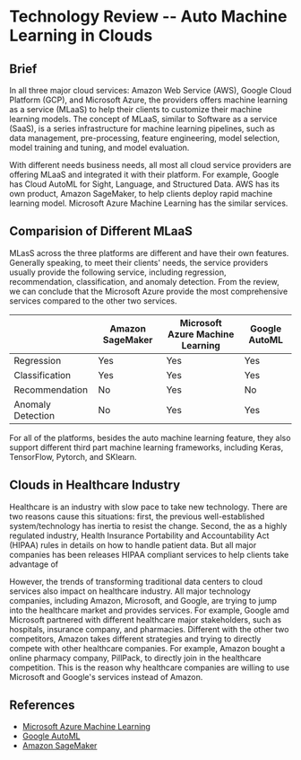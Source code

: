# Technology Review -- Auto Machine Learning in Clouds

## Brief
In all three major cloud services: Amazon Web Service (AWS), Google Cloud Platform (GCP), and Microsoft Azure, the
providers offers machine learning as a service (MLaaS) to help their clients to customize their machine learning models.
The concept of MLaaS, similar to Software as a service (SaaS), is a series infrastructure for machine learning pipelines, 
such as data management, pre-processing, feature engineering, model selection, model training and tuning, and model
evaluation. 

With different needs business needs, all most all cloud service providers are offering MLaaS and integrated it with their
platform. For example, Google has Cloud AutoML for Sight, Language, and Structured Data. AWS has its own product, Amazon 
SageMaker, to help clients deploy rapid machine learning model. Microsoft Azure Machine Learning has the similar services.
 
## Comparision of Different MLaaS

MLasS across the three platforms are different and have their own features. Generally speaking, to meet their clients' 
needs, the service providers usually provide the following service, including regression, recommendation, classification,
and anomaly detection. From the review, we can conclude that the Microsoft Azure provide the most comprehensive services
compared to the other two services. 

|                   | Amazon SageMaker | Microsoft Azure Machine Learning | Google AutoML |
|-------------------|------------------|---------------------------------|---------------|
| Regression        | Yes              | Yes                             | Yes           |
| Classification    | Yes              | Yes                             | Yes           |
| Recommendation    | No               | Yes                             | No            |
| Anomaly Detection | No               | Yes                             | Yes           |

For all of the platforms, besides the auto machine learning feature, they also support different third part machine 
learning frameworks, including Keras, TensorFlow, Pytorch, and SKlearn. 

## Clouds in Healthcare Industry

Healthcare is an industry with slow pace to take new technology. There are two reasons cause this situations: first, 
the previous well-established system/technology has inertia to resist the change. Second, the as a highly regulated 
industry, Health Insurance Portability and Accountability Act (HIPAA) rules in details on how to handle patient data. 
But all major companies has been releases HIPAA compliant services to help clients take advantage of  

However, the trends of transforming traditional data centers to cloud services also impact on healthcare industry. All 
major technology companies, including Amazon, Microsoft, and Google, are trying to jump into the healthcare market and 
provides services. For example, Google amd Microsoft partnered with different healthcare major stakeholders, such as 
hospitals, insurance company, and pharmacies. Different with the other two competitors, Amazon takes different 
strategies and trying to directly compete with other healthcare companies. For example, Amazon bought a online pharmacy
company, PillPack, to directly join in the healthcare competition. This is the reason why healthcare companies are 
willing to use Microsoft and Google's services instead of Amazon. 

## References
* [Microsoft Azure Machine Learning](https://azure.microsoft.com/en-us/services/machine-learning/)
* [Google AutoML](https://cloud.google.com/automl/)
* [Amazon SageMaker](https://aws.amazon.com/machine-learning/)